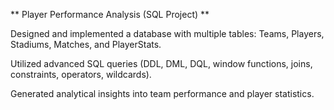 ** Player Performance Analysis (SQL Project) **

Designed and implemented a database with multiple tables: Teams, Players, Stadiums, Matches, and PlayerStats.

Utilized advanced SQL queries (DDL, DML, DQL, window functions, joins, constraints, operators, wildcards).

Generated analytical insights into team performance and player statistics.
